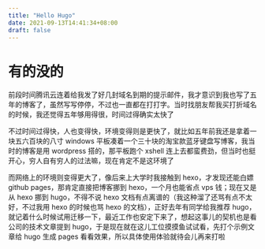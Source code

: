 ```yaml
---
title: "Hello Hugo"
date: 2021-09-13T14:41:34+08:00
draft: false
---
```


# 有的没的

前段时间腾讯云连着给我发了好几封域名到期的提示邮件，我才意识到我也写了五年的博客了，虽然写写停停，不过也一直都在打打字。当时找朋友帮我买打折域名的时候，我还觉得五年够用得很，时间过得确实太快了

不过时间过得快，人也变得快，环境变得则是更快了，就比如五年前我还是拿着一块五六百块的八寸 windows 平板凑着一个三十块的淘宝款蓝牙键盘写博客，我当时的博客是用 wordpress 搭的，那平板跑个 xshell 连上去都蛮费劲，但当时也挺开心，穷人自有穷人的过法嘛，现在肯定不是这环境了

而网络上的环境则变得更大了，像后来上大学时我接触到 hexo，才发现还能白嫖 github pages，那肯定直接把博客挪到 hexo，一个月也能省点 vps 钱；现在又是从 hexo 挪到 hugo，不得不说 hexo 文档有点离谱的（我这种溜了还骂有点不太好，不过我用 hexo 的时候也骂 hexo 的文档），正好去年有同学给我推荐 hugo，就记着什么时候试用迁移一下，最近工作也安定下来了，想起这事儿的契机也是看公司的技术文章提到 hugo，于是现在就在这儿工位摸摸鱼试试看，先打个示例文章给 hugo 生成 pages 看看效果，所以具体使用体验就待会儿再来打啦
